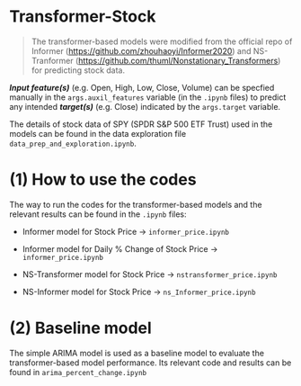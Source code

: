 # Transformer-Stock

> The transformer-based models were modified from the official repo of Informer (https://github.com/zhouhaoyi/Informer2020) and NS-Tranformer (https://github.com/thuml/Nonstationary_Transformers) for predicting stock data. 

***Input feature(s)*** (e.g. Open, High, Low, Close, Volume) can be specfied manually in the `args.auxil_features` variable (in the `.ipynb` files) to predict any intended ***target(s)*** (e.g. Close) indicated by the `args.target` variable.

The details of stock data of SPY (SPDR S&P 500 ETF Trust) used in the models can be found in the data exploration file `data_prep_and_exploration.ipynb`. 

(1) How to use the codes
========================================
The way to run the codes for the transformer-based models and the relevant results can be found in the `.ipynb` files:

- Informer model for Stock Price -> `informer_price.ipynb`  <br>
- Informer model for Daily % Change of Stock Price  -> `informer_price.ipynb` <br>

- NS-Transformer model for Stock Price -> `nstransformer_price.ipynb` <br>
- NS-Informer model for Stock Price -> `ns_Informer_price.ipynb` <br>

(2) Baseline model
========================================
The simple ARIMA model is used as a baseline model to evaluate the transformer-based model performance. Its relevant code and results can be found in `arima_percent_change.ipynb`

